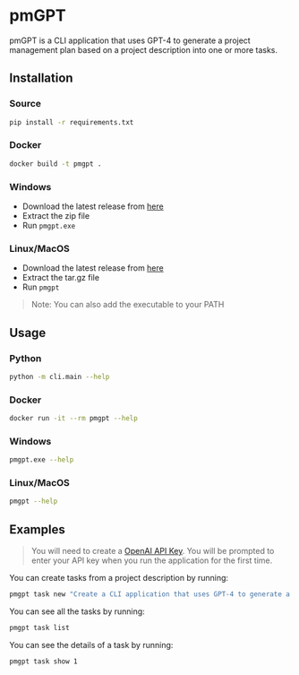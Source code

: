 # pmGPT

pmGPT is a CLI application that uses GPT-4 to generate a project management plan based on a project description into one or more tasks.

## Installation

### Source

```bash
pip install -r requirements.txt
```

### Docker

```bash
docker build -t pmgpt .
```

### Windows

- Download the latest release from [here]()
- Extract the zip file
- Run `pmgpt.exe`

### Linux/MacOS

- Download the latest release from [here]()
- Extract the tar.gz file
- Run `pmgpt`

> Note: You can also add the executable to your PATH

## Usage

### Python

```bash
python -m cli.main --help
```

### Docker

```bash
docker run -it --rm pmgpt --help
```

### Windows

```bash
pmgpt.exe --help
```

### Linux/MacOS

```bash
pmgpt --help
```

## Examples

> You will need to create a [OpenAI API Key](https://platform.openai.com/api-keys). You will be prompted to enter your API key when you run the application for the first time.

You can create tasks from a project description by running:

```bash
pmgpt task new "Create a CLI application that uses GPT-4 to generate a project management plan based on a project description into one or more tasks."
```
You can see all the tasks by running:

```bash
pmgpt task list
```

You can see the details of a task by running:

```bash
pmgpt task show 1
```
